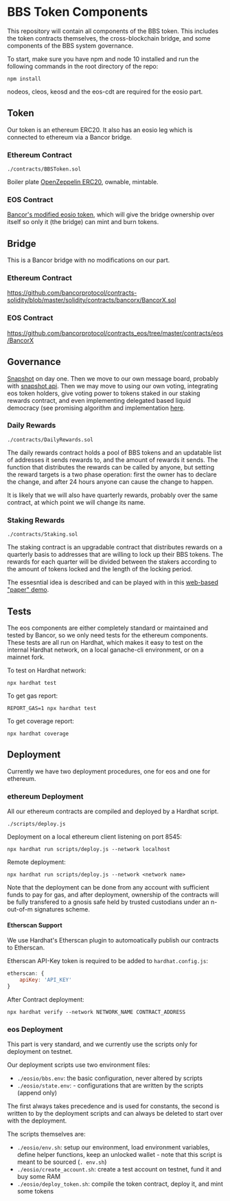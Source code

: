 # BBS Token Components

This repository will contain all components of the BBS token. This includes the token contracts themselves, the cross-blockchain bridge, and some components of the BBS system governance.

To start, make sure you have npm and node 10 installed and run the following commands in the root directory of the repo:
```shell
npm install
```

nodeos, cleos, keosd and the eos-cdt are required for the eosio part.

## Token

Our token is an ethereum ERC20. It also has an eosio leg which is connected to ethereum via a Bancor bridge.

### Ethereum Contract

`./contracts/BBSToken.sol`

Boiler plate [OpenZeppelin ERC20](https://github.com/OpenZeppelin/openzeppelin-contracts/blob/master/contracts/token/ERC20/ERC20.sol), ownable, mintable.

### EOS Contract

[Bancor's modified eosio token](https://github.com/bancorprotocol/contracts_eos/blob/master/contracts/eos/Token/Token.cpp), which will give the bridge ownership over itself so only it (the bridge) can mint and burn tokens.

## Bridge

This is a Bancor bridge with no modifications on our part.

### Ethereum Contract

https://github.com/bancorprotocol/contracts-solidity/blob/master/solidity/contracts/bancorx/BancorX.sol

### EOS Contract

https://github.com/bancorprotocol/contracts_eos/tree/master/contracts/eos/BancorX

## Governance

[Snapshot](https://snapshot.page/#/) on day one. Then we move to our own message board, probably with [snapshot api](https://docs.snapshot.org/hub-api). Then we may move to using our own voting, integrating eos token holders, give voting power to tokens staked in our staking rewards contract, and even implementing delegated based liquid democracy (see promising algorithm and implementation [here](https://arxiv.org/pdf/1911.08774.pdf).

### Daily Rewards

`./contracts/DailyRewards.sol`

The daily rewards contract holds a pool of BBS tokens and an updatable list of addresses it sends rewards to, and the amount of rewards it sends. The function that distributes the rewards can be called by anyone, but setting the reward targets is a two phase operation: first the owner has to declare the change, and after 24 hours anyone can cause the change to happen.

It is likely that we will also have quarterly rewards, probably over the same contract, at which point we will change its name.

### Staking Rewards

`./contracts/Staking.sol`

The staking contract is an upgradable contract that distributes rewards on a quarterly basis to addresses that are willing to lock up their BBS tokens. The rewards for each quarter will be divided between the stakers according to the amount of tokens locked and the length of the locking period.

The essesntial idea is described and can be played with in this [web-based "paper" demo](https://creator-eco.github.io/token/staking.html).

## Tests

The eos components are either completely standard or maintained and tested by Bancor, so we only need tests for the ethereum components. These tests are all run on Hardhat, which makes it easy to test on the internal Hardhat network, on a local ganache-cli environment, or on a mainnet fork.

To test on Hardhat network:
```shell
npx hardhat test
```

To get gas report:
```shell
REPORT_GAS=1 npx hardhat test
```

To get coverage report:
```shell
npx hardhat coverage
```

## Deployment

Currently we have two deployment procedures, one for eos and one for ethereum.

### ethereum Deployment

All our ethereum contracts are compiled and deployed by a Hardhat script.

`./scripts/deploy.js`

Deployment on a local ethereum client listening on port 8545:
```shell
npx hardhat run scripts/deploy.js --network localhost
```

Remote deployment:
```shell
npx hardhat run scripts/deploy.js --network <network name>
```

Note that the deployment can be done from any account with sufficient funds to pay for gas, and after deployment, ownership of the contracts will be fully transfered to a gnosis safe held by trusted custodians under an n-out-of-m signatures scheme.

#### Etherscan Support

We use Hardhat's Etherscan plugin to automoatically publish our contracts to Etherscan.

Etherscan API-Key token is required to be added to `hardhat.config.js`:
```javascript
etherscan: {
    apiKey: 'API_KEY'
}
```

After Contract deployment:
```shell
npx hardhat verify --network NETWORK_NAME CONTRACT_ADDRESS
```

### eos Deployment

This part is very standard, and we currently use the scripts only for deployment on testnet.

Our deployment scripts use two environment files:
- `./eosio/bbs.env`: the basic configuration, never altered by scripts
- `./eosio/state.env`: - configurations that are written by the scripts (append only)

The first always takes precedence and is used for constants, the second is written to by the deployment scripts and can always be deleted to start over with the deployment.

The scripts themselves are:
- `./eosio/env.sh`: setup our environment, load environment variables, define helper functions, keep an unlocked wallet - note that this script is meant to be sourced (`. env.sh`)
- `./eosio/create_account.sh`: create a test account on testnet, fund it and buy some RAM
- `./eosio/deploy_token.sh`: compile the token contract, deploy it, and mint some tokens
